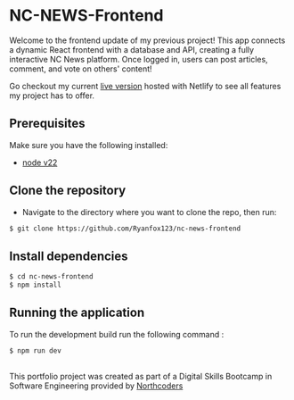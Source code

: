 # NC-NEWS-Frontend

Welcome to the frontend update of my previous project! This app connects a dynamic React frontend with a database and API, creating a fully interactive NC News platform. Once logged in, users can post articles, comment, and vote on others' content!

Go checkout my current [live version](https://ryans-nc-news.netlify.app/) hosted with Netlify to see all features my project has to offer.

## Prerequisites

Make sure you have the following installed:

- [node v22](https://nodejs.org/en/blog/announcements/v22-release-announce)

## Clone the repository

- Navigate to the directory where you want to clone the repo, then run:

```sh
$ git clone https://github.com/Ryanfox123/nc-news-frontend
```

## Install dependencies

```sh
$ cd nc-news-frontend
$ npm install
```

## Running the application

To run the development build run the following command :

```sh
$ npm run dev
```

##

This portfolio project was created as part of a Digital Skills Bootcamp in Software Engineering provided by [Northcoders](https://northcoders.com/)
